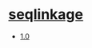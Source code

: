 # [seqlinkage](https://hpc.nih.gov/apps/seqlinkage.html)
- [1.0](/high-throughput-sequencing/seqlinkage/1.0)
